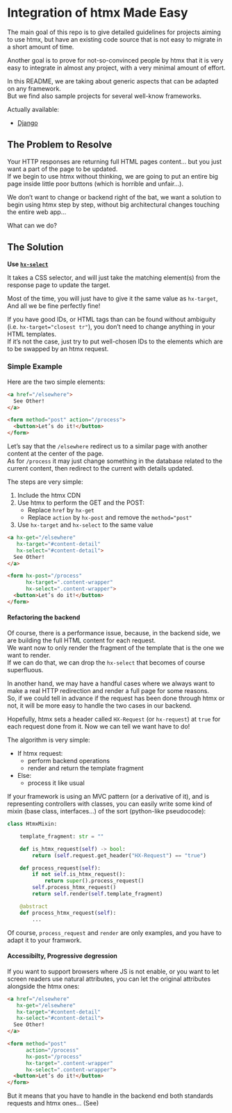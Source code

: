 # Integration of htmx Made Easy

The main goal of this repo is to give detailed guidelines for projects aiming to
use htmx, but have an existing code source that is not easy to migrate in a short
amount of time.

Another goal is to prove for not-so-convinced people by htmx that it is very easy
to integrate in almost any project, with a very minimal amount of effort.

In this README, we are taking about generic aspects that can be adapted on any
framework.  
But we find also sample projects for several well-know frameworks.  

Actually available:

- [Django](https://github.com/yahya-abou-imran/htmx-gradual-adoption/tree/main/django)

## The Problem to Resolve

Your HTTP responses are returning full HTML pages content… but you just want a
part of the page to be updated.  
If we begin to use htmx without thinking, we are going to put an entire big page
inside little poor buttons (which is horrible and unfair…).  

We don’t want to change or backend right of the bat, we want a solution to begin
using htmx step by step, without big architectural changes touching the entire
web app…

What can we do?

## The Solution

**Use [`hx-select`](https://htmx.org/attributes/hx-select/)**

It takes a CSS selector, and will just take the matching element(s) from the
response page to update the target.

Most of the time, you will just have to give it the same value as `hx-target`,
And all we be fine perfectly fine!

If you have good IDs, or HTML tags than can be found without ambiguity (i.e.
`hx-target="closest tr"`), you don’t need to change anything in your HTML templates.  
If it’s not the case, just try to put well-chosen IDs to the elements which are
to be swapped by an htmx request.

### Simple Example

Here are the two simple elements:

```html
<a href="/elsewhere">
  See Other!
</a>

<form method="post" action="/process">
  <button>Let’s do it!</button>
</form>
```

Let’s say that the `/elsewhere` redirect us to a similar page with another
content at the center of the page.  
As for `/process` it may just change something in the database related to the
current content, then redirect to the current with details updated.

The steps are very simple:
1. Include the htmx CDN
2. Use htmx to perform the GET and the POST:
    - Replace `href` by `hx-get` 
    - Replace `action` by `hx-post` and remove the `method="post"`
3. Use `hx-target` and `hx-select` to the same value


```html
<a hx-get="/elsewhere"
   hx-target="#content-detail"
   hx-select="#content-detail">
  See Other!
</a>

<form hx-post="/process"
      hx-target=".content-wrapper"
      hx-select=".content-wrapper">
  <button>Let’s do it!</button>
</form>
```


#### Refactoring the backend

Of course, there is a performance issue, because, in the backend side, we are
building the full HTML content for each request.  
We want now to only render the fragment of the template that is the one we want
to render.  
If we can do that, we can drop the `hx-select` that becomes of course superfluous.

In another hand, we may have a handful cases where we always want to make a real
HTTP redirection and render a full page for some reasons.  
So, if we could tell in advance if the request has been done through htmx or not,
it will be more easy to handle the two cases in our backend.

Hopefully, htmx sets a header called `HX-Request` (or `hx-request`) at `true` for
each request done from it. Now we can tell we want have to do!

The algorithm is very simple:

- If htmx request:
    - perform backend operations
    - render and return the template fragment
- Else:
    - process it like usual

If your framework is using an MVC pattern (or a derivative of it), and is 
representing controllers with classes, you can easily write some kind of mixin
(base class, interfaces…) of the sort (python-like pseudocode):

```python
class HtmxMixin:

    template_fragment: str = ""

    def is_htmx_request(self) -> bool:
        return (self.request.get_header("HX-Request") == "true")

    def process_request(self):
        if not self.is_htmx_request():
            return super().process_request()
        self.process_htmx_request()
        return self.render(self.template_fragment)

    @abstract
    def process_htmx_request(self):
        ...
```

Of course, `process_request` and `render` are only examples, and you have to 
adapt it to your framwork.


#### Accessibilty, Progressive degression

If you want to support browsers where JS is not enable, or you want to let
screen readers use natural attributes, you can let the original attributes 
alongside the htmx ones:

```html
<a href="/elsewhere"
   hx-get="/elsewhere"
   hx-target="#content-detail"
   hx-select="#content-detail">
  See Other!
</a>

<form method="post"
      action="/process"
      hx-post="/process"
      hx-target=".content-wrapper"
      hx-select=".content-wrapper">
  <button>Let’s do it!</button>
</form>
```

But it means that you have to handle in the backend end both standards requests
and htmx ones… (See)
